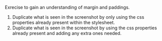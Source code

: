 Exrecise to gain an understanding of margin and paddings.

1. Duplicate what is seen in the screenshot by only using the css properties already present within the stylesheet.
2. Duplicate what is seen in the screenshot by using the css properties already present and adding any extra ones needed.